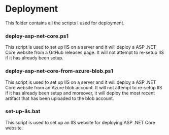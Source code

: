 # Deployment
This folder contains all the scripts I used for deployment.

### deploy-asp-net-core.ps1
This script is used to set up IIS on a server and it will deploy a ASP .NET Core website from a GitHub releases page. It will not attempt to re-setup IIS if it has already been setup.

### deploy-asp-net-core-from-azure-blob.ps1
This script is used to set up IIS on a server and it will deploy a ASP .NET Core website from an Azure blob account. It will not attempt to re-setup IIS if it has already been setup and moreover, it will deploy the most recent artifact that has been uploaded to the blob account.

### set-up-iis.bat
This script is used to set up an IIS website for deploying ASP .NET Core website.